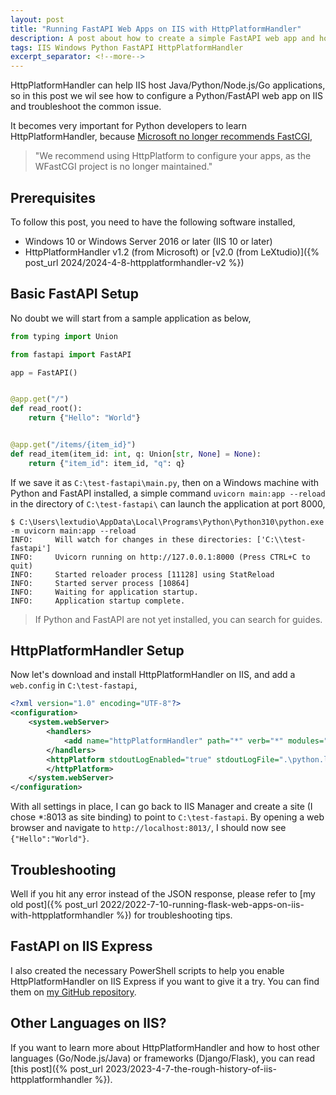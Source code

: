 ```yaml
---
layout: post
title: "Running FastAPI Web Apps on IIS with HttpPlatformHandler"
description: A post about how to create a simple FastAPI web app and host it on IIS with HttpPlatformHandler
tags: IIS Windows Python FastAPI HttpPlatformHandler
excerpt_separator: <!--more-->
---
```


HttpPlatformHandler can help IIS host Java/Python/Node.js/Go applications, so in this post we wil see how to configure a Python/FastAPI web app on IIS and troubleshoot the common issue.

It becomes very important for Python developers to learn HttpPlatformHandler, because [Microsoft no longer recommends FastCGI](https://docs.microsoft.com/visualstudio/python/configure-web-apps-for-iis-windows?view=vs-2022#configure-the-fastcgi-handler),

> "We recommend using HttpPlatform to configure your apps, as the WFastCGI project is no longer maintained."

<!--more-->

## Prerequisites

To follow this post, you need to have the following software installed,

* Windows 10 or Windows Server 2016 or later (IIS 10 or later)
* HttpPlatformHandler v1.2 (from Microsoft) or [v2.0 (from LeXtudio)]({% post_url 2024/2024-4-8-httpplatformhandler-v2 %})

## Basic FastAPI Setup

No doubt we will start from a sample application as below,

``` python
from typing import Union

from fastapi import FastAPI

app = FastAPI()


@app.get("/")
def read_root():
    return {"Hello": "World"}


@app.get("/items/{item_id}")
def read_item(item_id: int, q: Union[str, None] = None):
    return {"item_id": item_id, "q": q}
```

If we save it as `C:\test-fastapi\main.py`, then on a Windows machine with Python and FastAPI installed, a simple command `uvicorn main:app --reload` in the directory of `C:\test-fastapi\` can launch the application at port 8000,

``` batch
$ C:\Users\lextudio\AppData\Local\Programs\Python\Python310\python.exe -m uvicorn main:app --reload  
INFO:     Will watch for changes in these directories: ['C:\\test-fastapi']
INFO:     Uvicorn running on http://127.0.0.1:8000 (Press CTRL+C to quit)
INFO:     Started reloader process [11128] using StatReload
INFO:     Started server process [10864]
INFO:     Waiting for application startup.
INFO:     Application startup complete.
```

> If Python and FastAPI are not yet installed, you can search for guides.

## HttpPlatformHandler Setup

Now let's download and install HttpPlatformHandler on IIS, and add a `web.config` in `C:\test-fastapi`,

``` xml
<?xml version="1.0" encoding="UTF-8"?>
<configuration>
    <system.webServer>
        <handlers>
            <add name="httpPlatformHandler" path="*" verb="*" modules="httpPlatformHandler" resourceType="Unspecified" requireAccess="Script" />
        </handlers>
        <httpPlatform stdoutLogEnabled="true" stdoutLogFile=".\python.log" startupTimeLimit="20" processPath="C:\Users\<user name>\AppData\Local\Programs\Python\Python310\python.exe" arguments="-m uvicorn --port %HTTP_PLATFORM_PORT% main:app">
        </httpPlatform>
    </system.webServer>
</configuration>
```

With all settings in place, I can go back to IIS Manager and create a site (I chose *:8013 as site binding) to point to `C:\test-fastapi`. By opening a web browser and navigate to `http://localhost:8013/`, I should now see `{"Hello":"World"}`.

## Troubleshooting

Well if you hit any error instead of the JSON response, please refer to [my old post]({% post_url 2022/2022-7-10-running-flask-web-apps-on-iis-with-httpplatformhandler %}) for troubleshooting tips.

## FastAPI on IIS Express

I also created the necessary PowerShell scripts to help you enable HttpPlatformHandler on IIS Express if you want to give it a try. You can find them on [my GitHub repository](https://github.com/lextm/iisexpress-httpplatformhandler).

## Other Languages on IIS?

If you want to learn more about HttpPlatformHandler and how to host other languages (Go/Node.js/Java) or frameworks (Django/Flask), you can read [this post]({% post_url 2023/2023-4-7-the-rough-history-of-iis-httpplatformhandler %}).
